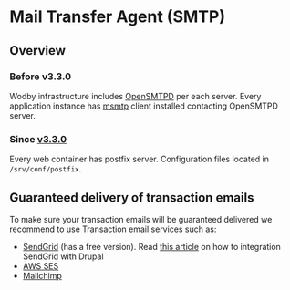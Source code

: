 # Mail Transfer Agent (SMTP)

## Overview

### Before v3.3.0

Wodby infrastructure includes <a href="https://www.opensmtpd.org/" target="_blank">OpenSMTPD</a> per each server. Every application instance has <a href="http://msmtp.sourceforge.net/">msmtp</a> client installed contacting OpenSMTPD server.
 
### Since <a href="versioning.html#v330">v3.3.0</a>

Every web container has postfix server. Configuration files located in `/srv/conf/postfix`. 

## Guaranteed delivery of transaction emails

To make sure your transaction emails will be guaranteed delivered we recommend to use Transaction email services such as:

* <a href="http://sendgrid.com/" target="_blank">SendGrid</a> (has a free version). Read <a href="http://atendesigngroup.com/blog/send-mail-drupal-7-deliver-email-reliably-avoid-spam-folder" target="_blank">this article</a> on how to integration SendGrid with Drupal
* <a href="https://aws.amazon.com/ses/" target="_blank">AWS SES</a>
* <a href="http://mailchimp.com/" target="_blank">Mailchimp</a>